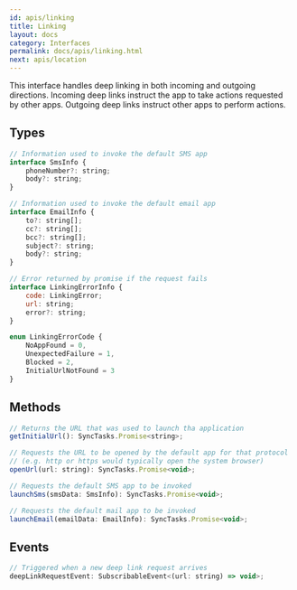 ```yaml
---
id: apis/linking
title: Linking
layout: docs
category: Interfaces
permalink: docs/apis/linking.html
next: apis/location
---
```


This interface handles deep linking in both incoming and outgoing directions. Incoming deep links instruct the app to take actions requested by other apps. Outgoing deep links instruct other apps to perform actions.

## Types
``` javascript
// Information used to invoke the default SMS app
interface SmsInfo {
    phoneNumber?: string;
    body?: string;
}

// Information used to invoke the default email app
interface EmailInfo {
    to?: string[];
    cc?: string[];
    bcc?: string[];
    subject?: string;
    body?: string;
}

// Error returned by promise if the request fails
interface LinkingErrorInfo {
    code: LinkingError;
    url: string;
    error?: string;
}

enum LinkingErrorCode {
    NoAppFound = 0,
    UnexpectedFailure = 1,
    Blocked = 2,
    InitialUrlNotFound = 3
}
```

## Methods
``` javascript
// Returns the URL that was used to launch tha application
getInitialUrl(): SyncTasks.Promise<string>;

// Requests the URL to be opened by the default app for that protocol
// (e.g. http or https would typically open the system browser)
openUrl(url: string): SyncTasks.Promise<void>;

// Requests the default SMS app to be invoked
launchSms(smsData: SmsInfo): SyncTasks.Promise<void>;

// Requests the default mail app to be invoked
launchEmail(emailData: EmailInfo): SyncTasks.Promise<void>;
```

## Events
``` javascript
// Triggered when a new deep link request arrives
deepLinkRequestEvent: SubscribableEvent<(url: string) => void>;
```
